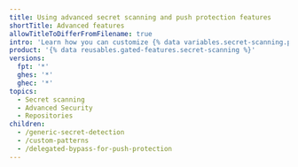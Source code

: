 ```yaml
---
title: Using advanced secret scanning and push protection features
shortTitle: Advanced features
allowTitleToDifferFromFilename: true
intro: 'Learn how you can customize {% data variables.secret-scanning.partner_alerts %} to meet the needs of your company..'
product: '{% data reusables.gated-features.secret-scanning %}'
versions:
  fpt: '*'
  ghes: '*'
  ghec: '*'
topics:
  - Secret scanning
  - Advanced Security
  - Repositories
children:
  - /generic-secret-detection
  - /custom-patterns
  - /delegated-bypass-for-push-protection
---
```

